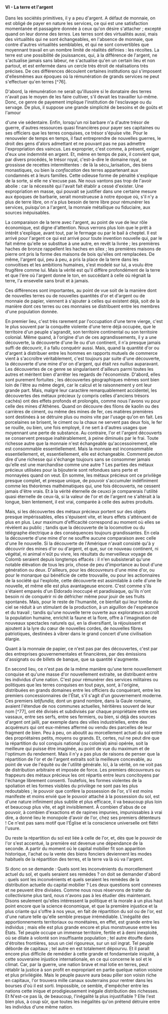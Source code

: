 #### VI - La terre et l'argent

Dans les sociétés primitives, il y a peu d'argent. A défaut de monnaie, on est obligé de payer en nature les services, ce qui est une satisfaction momentanée et passagère donnée à ceux qu'on désire s'attacher ; excepté quand on leur donne des _terres._ Les terres sont des virtualités aussi, mais des virtualités qui ne sont échangeables, en l'absence de monnaie, que contre d'autres virtualités semblables, et qui ne sont convertibles que moyennant travail en un nombre limité de réalités définies : les récoltes. La terre est une possibilité de jouissances, qui, à la différence de l'argent, ne s'actualise jamais sans labeur, ne s'actualise qu'en un certain lieu et non partout, et est enfermée dans un cercle très étroit de réalisations très précises. De ces différences découlent certaines institutions qui s'imposent d'ellesmêmes aux époques où la rémunération de grands services ne peut s'effectuer qu'en terres [^76].

D'abord, la rémunération ne serait qu'illusoire si le donataire des terres n'avait pas le moyen de les faire cultiver, s'il devait les travailler lui-même. Donc, ce genre de payement implique l'institution de l'esclavage ou du servage. De plus, il suppose une grande simplicité de besoins et de goûts et l'amour

d'une vie sédentaire. Enfin, lorsqu'un roi barbare n'a d'autre trésor de guerre, d'autres ressources quasi financières pour payer ses capitaines ou ses officiers que les terres conquises, ce trésor s'épuise vite. Pour le renouveler de temps en temps, il faut entreprendre de nouvelles guerres, le droit des gens d'alors admettant et ne pouvant pas ne pas admettre l'expropriation des vaincus. Les exproprier, c'est comme, à présent, exiger d'eux une indemnité en argent. Et, même en temps de paix, il convient que, par divers procédés, le trésor royal, c'est-à-dire le domaine royal, se grossisse de recettes intermittentes : de là la sécu_larisation_ des biens monastiques, ou bien la _confiscation_ des terres appartenant aux condamnés et à leurs familles. Cette odieuse forme de pénalité s'explique de la sorte, si elle ne s'excuse pas. Ne nous vantons pas trop de l'avoir abolie : car la nécessité qui l'avait fait établir a cessé d'exister. Une expropriation en masse, qui pouvait se justifier dans une certaine mesure aux époques de barbarie, serait monstrueuse à notre époque où, s'il n'y a plus de terre libre, on n'a plus besoin de terre libre pour rémunérer les services, puisqu'on a l'argent, la monnaie métallique ou fiduciaire, aux sources inépuisables.

La comparaison de la terre avec l'argent, au point de vue de leur rôle économique, est digne d'attention. Nous verrons plus loin que le prêt à intérêt s'explique, avant tout, par le fermage ou par le bail à cheptel. Il est arrivé pour l'argent ce qui est arrivé pour toute invention nouvelle qui, par le fait même qu'elle se substitue à une autre, en revêt la livrée ; les premières haches de bronze rappellent les haches en silex ; les premières maisons de pierre ont pris la forme des maisons de bois qu'elles ont remplacées. De même, l'argent qui, peu à peu, a pris la place de la terre dans les convoitises et les ambitions humaines, s'est modelé sur lui, a voulu être frugifère comme lui. Mais la vérité est qu'il diffère profondément de la terre et que l'ère où l'argent donne le ton, en succédant à celle où régnait la terre, l'a ensevelie sans bruit et à jamais.

Ces différences sont importantes, au point de vue soit de la manière dont de nouvelles terres ou de nouvelles quantités d'or et d'argent ou de monnaie de papier, viennent à s'ajouter à celles qui existent déjà, soit de la manière dont ces terres ou ces monnaies se distribuent entre les membres d'une population donnée.

En premier lieu, c'est très rarement par l'occupation d'une terre vierge, c'est le plus souvent par la conquête violente d'une terre déjà occupée, que le territoire d'un peuple s'agrandit, son territoire continental ou son territoire colonial. Même quand, à l'origine d'un de ces agrandissements, il y a une découverte, la découverte d'une île ou d'un continent, il n'a presque jamais suffi de découvrir, il a fallu conquérir aussi. Mais, quand la quantité d'or ou d'argent à distribuer entre les hommes en rapports mutuels de commerce vient à s'accroître véritablement, c'est toujours par suite d'une découverte, la découverte d'une mine d'or on d'argent, qui était _res nullius_ auparavant. Les découvertes de ce genre se singularisent d'ailleurs parmi toutes les autres et méritent bien d'arrêter les regards de l'économiste. D'abord, elles sont purement fortuites ; les découvertes géographiques mêmes sont bien loin de l'être au même degré, car le calcul et le raisonnement y ont leur grande part. Mais, malgré leur caractère remarquablement accidentel, les découvertes des métaux précieux (y compris celles d'anciens trésors cachés) ont des effets profonds et prolongés, comme nous l'avons vu pour celle des mines d'Athènes. Quand on découvre des filons de kaolin ou des carrières de ciment, ou même des mines de fer, ces matières premières sont destinées à se détruire plus ou moins vite par l'usage qu'on en fait. Les porcelaines se brisent, le ciment ou la chaux ne servent pas deux fois, le fer se rouille, ou bien, une fois employé, il ne sert à d'autres usages que moyennant une perte de substance. Au contraire, l'or et l'argent découverts se conservent presque inaltérablement, à peine diminués par le frai. Toute richesse autre que la monnaie n'est échangeable qu'accessoirement, elle est consommable essentiellement. Mais la monnaie est inconsommable essentiellement, et, essentiellement, elle est échangeable. Comment peuton dire d'une richesse qui s'échange toujours sans se consommer jamais qu'elle est une marchandise comme une autre ? Les parties des métaux précieux utilisées pour la bijouterie sont refondues sans perte et monnayées quand on veut. En somme, les métaux précieux ont ce privilège presque complet, et presque unique, de pouvoir s'accumuler indéfiniment comme les théorèmes mathématiques qui, une fois découverts, ne cessent jamais d'être vrais. Et à la vérité éternelle de ceuxci je comparerais l'utilité quasi éternelle de ceux-là, si la valeur de l'or et de l'argent ne s'altérait à la longue, bien lentement, il est vrai, comparée à celle des autres produits.

Mais, si les découvertes des métaux précieux portent sur des objets presque impérissables, elles s'épuisent vite, et leurs effets s'atténuent de plus en plus. Leur maximum d'efficacité correspond au moment où elles se révèlent au public ; tandis que la découverte de la locomotive ou du télégraphe électrique a des conséquences toujours grandissantes. En cela la découverte d'une mine d'or ne souffre aucune comparaison avec celle d'une île nouvelle. Si la découverte de l'Amérique n'avait consisté qu'à y découvrir des mines d'or ou d'argent, et que, sur ce nouveau continent, ni végétal, ni animal n'eût pu vivre, les résultats du merveilleux voyage de Colomb seraient depuis longtemps effacés : il n'en subsisterait qu'une notable élévation de tous les prix, chose de peu d'importance au bout d'une génération ou deux. D'ailleurs, pour les découvreurs d'une mine d'or, ou pour le monarque qui bénéficie de cette trouvaille, ou pour les actionnaires de la société qui l'exploite, cette découverte est assimilable à celle d'une île nouvelle, et même elle est plus avantageuse encore. C'est comme s'ils s'étaient emparés d'un Eldorado inoccupé et paradisiaque, qu'ils n'ont besoin ni de conquérir ni de défricher même pour jouir de ses fruits spontanés. Mais, pour le reste de l'humanité, ce bienfait qui leur tombe du ciel se réduit à un stimulant de la production, à un aiguillon de l'espérance et du travail ; tandis qu'une nouvelle terre ouverte aux explorateurs accroît la population humaine, enrichit la faune et la flore, offre à l'imagination de nouveaux spectacles naturels qui, en la diversifiant, la réjouissent et ajoutent à la lyre du cœur de nouvelles cordes, de nouvelles fibres patriotiques, destinées à vibrer dans le grand concert d'une civilisation élargie.

Quant à la monnaie de papier, ce n'est pas par des découvertes, c'est par des entreprises gouvernementales et financières, par des émissions d'assignats ou de billets de banque, que sa quantité s'augmente.

En second lieu, ce n'est pas de la même manière qu'une terre nouvellement conquise et qu'une masse d'or nouvellement extraite, se distribuent entre les individus d'une nation. C'est pour rémunérer des services militaires ou politiques que les terres conquises en tout pays, sont, à l'origine, distribuées en grands domaines entre les officiers du conquérant, entre les premiers concessionnaires de l'État, s'il s'agit d'un gouvernement moderne. Ces premiers _latifundia,_ dont un grand nombre, dans la Gaule romaine, avaient l'étendue de nos communes actuelles, héritières souvent de leur nom [^77], ont été divisés et subdivisés par chaque propriétaire entre ses vassaux, entre ses serfs, entre ses fermiers, ou bien, si déjà des sources d'argent ont jailli, par exemple dans des villes industrielles, entre des acquéreurs qui ont eux-mêmes affermé ou vendu des parcelles de leur fragment de bien. Peu à peu, on aboutit au morcellement actuel du sol entre des propriétaires petits, moyens ou grands. Et, certes, nul ne peut dire que la répartition du sol conquis national (ou colonial) ainsi opérée, soit la meilleure qui puisse être imaginée, au point de vue du maximum et de l'optimum du rendement. Mais il n'y a pas plus de raisons de penser que la répartition de l'or et de l'argent extraits soit la meilleure concevable, au point de vue de l'équité ou de l'utilité générale. Ici, à la vérité, on ne voit pas de distribution arbitraire et imposée de force. Les premiers découvreurs ou frappeurs des métaux précieux les ont répartis entre leurs concitoyens par l'échange librement consenti. Toutefois, les formes violentes de la spoliation et les formes visibles du privilège ne sont pas les plus redoutables ; le pouvoir que confère la possession de l'or, s'il est moins manifeste et moins envié que le pouvoir attaché à la possession du sol, est d'une nature infiniment plus subtile et plus efficace, il va beaucoup plus loin et beaucoup plus vite, et agit invisiblement. À combien d'abus de ce pouvoir, à combien d'exactions et de rapines impunies, impunissables à vrai dire, a donné lieu le monopole d'avoir de l'or, chez ses premiers détenteurs ! Ce n'est pas sans motif que l'Église et la conscience universelle ont flétri l'usure.

Du reste la répartition du sol est liée à celle de l'or, et, dès que le pouvoir de l'or s'est accentué, la première est devenue une dépendance de la seconde. A partir du moment où le capital mobilier fit son apparition historique, l'achat ou la vente des biens fonciers deviennent les modes habituels de la répartition des terres, et la terre va là où va l'argent.

Si donc on se demande : Quels sont les inconvénients du morcellement actuel du sol, et quels seraient ses remèdes ? on doit se demander d'abord : quels sont les inconvénients et quels seraient les remèdes de la distribution actuelle du capital mobilier ? Les deux questions sont connexes et ne peuvent être divisées. Comme nous nous réservons de traiter du collectivisme plus tard, nous n'avons pas à les étudier dès maintenant. Disons seulement qu'elles intéressent la politique et la morale à un plus haut point encore que la science économique, et que la première injustice et la plus criante qui s'offre à nos yeux, en fait de répartition du sol ou de l'or, est d'une nature telle qu'elle semble presque irrémédiable. L'inégalité des apportionnements territoriaux ou monétaires, en effet, est grande entre les individus ; mais elle est plus grande encore et plus monstrueuse entre les États. Tel peuple occupe un immense territoire, fertile et à demi inexploité, où se dilate à volonté son insuffisante population ; tel autre étouffe dans d'étroites frontières, sous un ciel rigoureux, sur un sol ingrat. Tel peuple déborde de capitaux ; tel autre en est totalement dépourvu. Et il paraît encore plus difficile de remédier à cette grande et fondamentale iniquité, à cette souveraine injustice internationale, en ce qui concerne le sol et le climat. Car, par la guerre, une nation brave et mal lotie en terres, peut rétablir la justice à son profit en expropriant en partie quelque nation voisine et plus privilégiée. Mais le peuple pauvre aura beau piller son voisin riche en capitaux, l'or trouvera mille canaux souterrains pour rentrer dans les bourses d'où il est sorti. Impossible, ce semble, d'empêcher entre les nations cette inique et prodigieusement inégale distribution des richesses. Et N'est-ce pas là, de beaucoup, l'inégalité la plus injustifiable ? Elle l'est bien plus, à coup sûr, que toutes les inégalités qu'on prétend détruire entre les individus d'une même nation.

